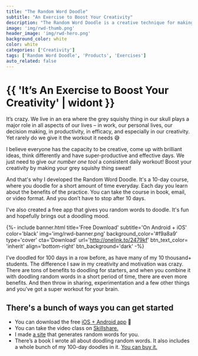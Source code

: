 ```yaml
---
title: "The Random Word Doodle"
subtitle: "An Exercise to Boost Your Creativity"
description: "The Random Word Doodle is a creative technique for making your brain sweat. There are plenty of sweet benefits that come with doodling for 10-15 minutes everyday. Discover what they are and where to get your random words from."
image: 'img/rwd-thumb.png'
header_image: 'img/rwd-hero.png'
background_color: white
color: white
categories: ['Creativity']
tags: ['Random Word Doodle', 'Products', 'Exercises']
auto_related: false
---
```

# {{ 'It’s An Exercise to Boost Your Creativity' | widont }}

It’s crazy. We live in an era where the grey squishy thing in our skull plays a major role in all aspects of our lives – in work, our personal lives, our decision making, in productivity, in efficacy, and especially in our creativity. Yet rarely do we give it the workout it needs 😅

I believe everyone has the capacity to be creative, come up with brilliant ideas, think differently and have super-productive and effective days. We just need to give our *number one tool* a consistent daily workout! Boost your creativity by making your grey squishy thing sweat!

And that's why I developed the Random Word Doodle. It's a 10-day course, where you doodle for a short amount of time everyday. Each day you learn about the benefits of the practice. You can take the course in book, email, or video format. And you don’t have to stop after 10 days.

I've also created a free app that gives you random words to doodle. It's fun and hopefully brings out a doodling mood.

{%- include banner.html title='Free Download' subtitle='On Android + iOS' color='black' img='img/rwd-banner.png' background_color='#f9a8a9' type='cover' cta='Download' url='http://onelink.to/2479kf' btn_text_color= 'inherit' align='bottom-right' btn_background='dark' -%}

I’ve doodled for 100 days in a row before, as have many of my 10 thousand+ students. The difference I saw in my creativity and motivation was crazy. There are tons of benefits to doodling for starters, and when you combine it with doodling random words in a short period of time, there are even more benefits. And then throw in sharing, experimentation and a few other things and you’ve got a super workout for your brain.

## There's a bunch of ways you can get started

- You can download the free [iOS + Android app](https://ttkb.me/rwd-app) 📱
- You can take the video class on [Skillshare.](https://ttkb.me/rwd-class)
- I made [a site](https://ttkb.me/words/) that generates random words for you.
- There’s a book I wrote all about doodling random words. It also includes a whole bunch of my 100-day doodles in it. [You can buy it.](https://gumroad.com/l/random-word-doodle)